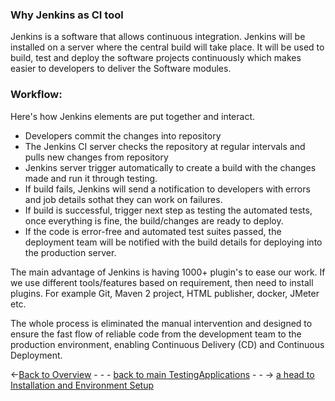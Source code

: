### Why Jenkins as CI tool
Jenkins is a software that allows continuous integration. Jenkins will be installed on a server where the central build will take place. It will be used to build, test and deploy the software projects continuously which makes easier to developers to deliver the Software modules.
### Workflow: 
Here's how Jenkins elements are put together and interact.

- Developers commit the changes into repository 
- The Jenkins CI server checks the repository at regular intervals and pulls new changes from repository
- Jenkins server trigger automatically to create a build with the changes made and run it through testing. 
- If build fails, Jenkins will send a notification to developers with errors and job details sothat they can work on failures.
- If build is successful, trigger next step as testing the automated tests, once everything is fine, the build/changes are ready to deploy.
- If the code is error-free and automated test suites passed, the deployment team will be notified with the build details for deploying into the production server.
      
The main advantage of Jenkins is having 1000+ plugin's to ease our work. If we use different tools/features based on requirement, then need to install plugins. For example Git, Maven 2 project, HTML publisher, docker, JMeter etc. 
     
The whole process is eliminated the manual intervention and designed to ensure the fast flow of reliable code from the development team to the production environment, enabling Continuous Delivery (CD) and Continuous Deployment.


<-[Back to Overview](./Introduction.md) - - - [back to main TestingApplications](../../../TestingApplications.md) - - -> [a head to Installation and Environment Setup](./InstallationAndEnvironmentSetup.md)
